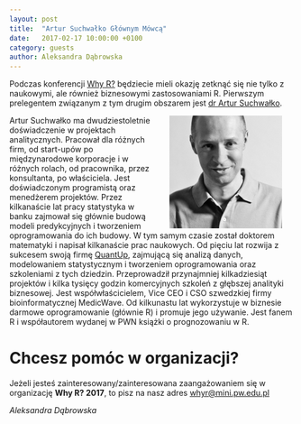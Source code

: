 ```yaml
---
layout: post
title:  "Artur Suchwałko Głównym Mówcą"
date:   2017-02-17 10:00:00 +0100
category: guests
author: Aleksandra Dąbrowska
---
```

Podczas konferencji [Why R?](http://whyr.pl/) będziecie mieli okazję zetknąć się nie tylko z naukowymi, ale również biznesowymi zastosowaniami R. Pierwszym prelegentem związanym z tym drugim obszarem jest [dr Artur Suchwałko](http://www.linkedin.com/in/artursuchwalko).

<img src="https://github.com/whyR-conference/whyR-conference.github.io/blob/master/img/guests/asuchwalko.jpg?raw=true" align="right" height="200px" hspace="20"> 

Artur Suchwałko ma dwudziestoletnie doświadczenie w projektach analitycznych. Pracował dla różnych firm, od start-upów po międzynarodowe korporacje i w różnych rolach, od pracownika, przez konsultanta, po właściciela. Jest doświadczonym programistą oraz menedżerem projektów. Przez kilkanaście lat pracy statystyka w banku zajmował się głównie budową modeli predykcyjnych i tworzeniem oprogramowania do ich budowy. W tym samym czasie został doktorem matematyki i napisał kilkanaście prac naukowych. Od pięciu lat rozwija z sukcesem swoją firmę [QuantUp](http://quantup.pl), zajmującą się analizą danych, modelowaniem statystycznym i tworzeniem oprogramowania oraz szkoleniami z tych dziedzin. Przeprowadził przynajmniej kilkadziesiąt projektów i kilka tysięcy godzin komercyjnych szkoleń z głębszej analityki biznesowej. Jest współwłaścicielem, Vice CEO i CSO szwedzkiej firmy bioinformatycznej MedicWave. Od kilkunastu lat wykorzystuje w biznesie darmowe oprogramowanie (głównie R) i promuje jego używanie. Jest fanem R i współautorem wydanej w PWN książki o prognozowaniu w R.

# Chcesz pomóc w organizacji?

Jeżeli jesteś zainteresowany/zainteresowana zaangażowaniem się w organizację **Why R? 2017**, to pisz na nasz adres whyr@mini.pw.edu.pl 


*Aleksandra Dąbrowska* 



